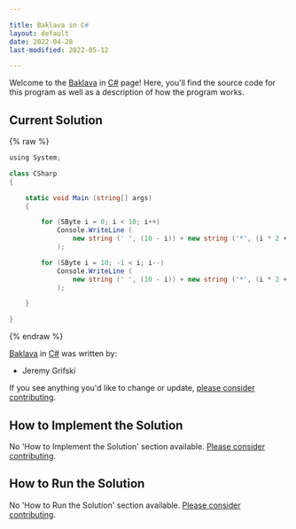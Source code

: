 ```yaml
---

title: Baklava in C#
layout: default
date: 2022-04-28
last-modified: 2022-05-12

---
```


Welcome to the [Baklava](https://sampleprograms.io/projects/baklava) in [C#](https://sampleprograms.io/languages/c-sharp) page! Here, you'll find the source code for this program as well as a description of how the program works.

## Current Solution

{% raw %}

```c#
﻿using System;

class CSharp
{

    static void Main (string[] args)
    {

        for (SByte i = 0; i < 10; i++)
            Console.WriteLine (
                new string (' ', (10 - i)) + new string ('*', (i * 2 + 1))
            );

        for (SByte i = 10; -1 < i; i--)
            Console.WriteLine (
                new string (' ', (10 - i)) + new string ('*', (i * 2 + 1))
            );

    }

}
```

{% endraw %}

[Baklava](https://sampleprograms.io/projects/baklava) in [C#](https://sampleprograms.io/languages/c-sharp) was written by:

- Jeremy Grifski

If you see anything you'd like to change or update, [please consider contributing](https://github.com/TheRenegadeCoder/sample-programs).

## How to Implement the Solution

No 'How to Implement the Solution' section available. [Please consider contributing](https://github.com/TheRenegadeCoder/sample-programs-website).

## How to Run the Solution

No 'How to Run the Solution' section available. [Please consider contributing](https://github.com/TheRenegadeCoder/sample-programs-website).